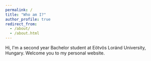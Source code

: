 ```yaml
---
permalink: /
title: "Who am I?"
author_profile: true
redirect_from: 
  - /about/
  - /about.html
---
```


Hi, I'm a second year Bachelor student at Eötvös Loránd University, Hungary. Welcome you to my personal website.